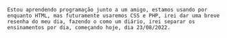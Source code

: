     Estou aprendendo programação junto a um amigo, estamos usando por enquanto HTML, mas futuramente usaremos CSS e PHP, irei dar uma breve resenha do meu dia, fazendo o como um diário, irei separar os ensinamentos por dia, começando hoje, dia 23/08/2022.